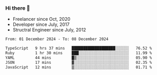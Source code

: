 ### Hi there 👋

- Freelancer since Oct, 2020
- Developer since July, 2017
- Structral Engineer since July, 2012

<!--START_SECTION:waka-->

```txt
From: 01 December 2024 - To: 08 December 2024

TypeScript   9 hrs 37 mins   ███████████████████░░░░░░   76.52 %
Ruby         1 hr 30 mins    ███░░░░░░░░░░░░░░░░░░░░░░   11.99 %
YAML         44 mins         █▒░░░░░░░░░░░░░░░░░░░░░░░   05.90 %
JSON         17 mins         ▓░░░░░░░░░░░░░░░░░░░░░░░░   02.35 %
JavaScript   12 mins         ▒░░░░░░░░░░░░░░░░░░░░░░░░   01.71 %
```

<!--END_SECTION:waka-->
